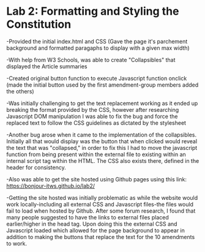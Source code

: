 # Lab 2: Formatting and Styling the Constitution

-Provided the initial index.html and CSS (Gave the page it's parchement background and formatted paragaphs to display with a given max width)

-With help from W3 Schools, was able to create "Collapsibles" that displayed the Article summaries

-Created original button function to execute Javascript function onclick (made the initial button used by the first amendment-group members added the others)

-Was initially challenging to get the text replacement working as it ended up breaking the format provided by the CSS, however after researching Javascript DOM manipulation
 I was able to fix the bug and force the replaced text to follow the CSS guidelines as dictated by the stylesheet
 
-Another bug arose when it came to the implementation of the collapsibles. Initially all that would display was the button that when clicked would reveal the text that was "collapsed," in order to fix this I had to move the javascript function from being present within the external file to existing within an internal script tag within the HTML. The CSS also exists there, defined in the header for consistency.

-Also was able to get the site hosted using Github pages using this link: https://bonjour-itws.github.io/lab2/

-Getting the site hosted was initially problematic as while the website would work locally-including all external CSS and Javascript files-the files would fail to load when hosted by Github. After some forum research, I found that many people suggested to have the links to external files placed earlier/higher in the head tag. Upon doing this the external CSS and Javascript loaded which allowed for the page background to appear in addition to making the buttons that replace the text for the 10 amendments to work.
